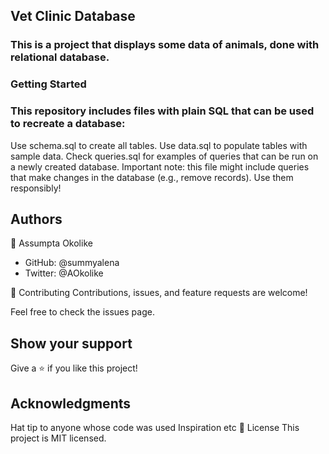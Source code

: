 ## Vet Clinic Database
### This is a project that displays some data of animals, done with relational database. 

### Getting Started
### This repository includes files with plain SQL that can be used to recreate a database:

Use schema.sql to create all tables.
Use data.sql to populate tables with sample data.
Check queries.sql for examples of queries that can be run on a newly created database. Important note: this file might include queries that make changes in the database (e.g., remove records). Use them responsibly!

## Authors
👤 Assumpta Okolike

- GitHub: @summyalena
- Twitter: @AOkolike

🤝 Contributing
Contributions, issues, and feature requests are welcome!

Feel free to check the issues page.

## Show your support
Give a ⭐️ if you like this project!

## Acknowledgments
Hat tip to anyone whose code was used
Inspiration
etc
📝 License
This project is MIT licensed.
